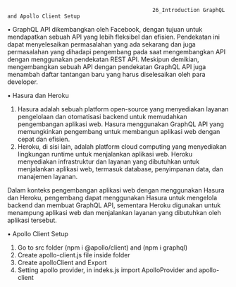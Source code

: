                                                   26_Introduction GraphQL and Apollo Client Setup

•	GraphQL API dikembangkan oleh Facebook, dengan tujuan untuk mendapatkan sebuah API yang lebih fleksibel dan efisien. Pendekatan ini dapat menyelesaikan permasalahan yang ada sekarang dan juga permasalahan yang dihadapi pengembang pada saat mengembangkan API dengan menggunakan pendekatan REST API. Meskipun demikian, mengembangkan sebuah API dengan pendekatan GraphQL API juga menambah daftar tantangan baru yang harus diselesaikan oleh para developer.

•	Hasura dan Heroku
1.  Hasura adalah sebuah platform open-source yang menyediakan layanan pengelolaan dan otomatisasi backend untuk memudahkan pengembangan aplikasi web. Hasura menggunakan GraphQL API yang memungkinkan pengembang untuk membangun aplikasi web dengan cepat dan efisien.
2.  Heroku, di sisi lain, adalah platform cloud computing yang menyediakan lingkungan runtime untuk menjalankan aplikasi web. Heroku menyediakan infrastruktur dan layanan yang dibutuhkan untuk menjalankan aplikasi web, termasuk database, penyimpanan data, dan manajemen layanan.

Dalam konteks pengembangan aplikasi web dengan menggunakan Hasura dan Heroku, pengembang dapat menggunakan Hasura untuk mengelola backend dan membuat GraphQL API, sementara Heroku digunakan untuk menampung aplikasi web dan menjalankan layanan yang dibutuhkan oleh aplikasi tersebut.

•	Apollo Client Setup
1.	Go to src folder (npm i @apollo/client) and (npm i graphql)
2.	Create apollo-client.js file inside folder
3.	Create apolloClient and Export
4.	Setting apollo provider, in indeks.js import ApolloProvider and apollo-client
